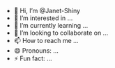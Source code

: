 - 👋 Hi, I’m @Janet-Shiny
- 👀 I’m interested in ...
- 🌱 I’m currently learning ...
- 💞️ I’m looking to collaborate on ...
- 📫 How to reach me ...
- 😄 Pronouns: ...
- ⚡ Fun fact: ...

<!---
Janet-Shiny/Janet-Shiny is a ✨ special ✨ repository because its `README.md` (this file) appears on your GitHub profile.
You can click the Preview link to take a look at your changes.
--->
